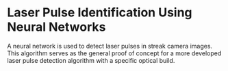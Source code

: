 # Laser Pulse Identification Using Neural Networks
A neural network is used to detect laser pulses in streak camera images. This algorithm serves as the general proof of concept for a more developed laser pulse detection algorithm with a specific optical build.
